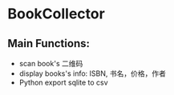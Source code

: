 BookCollector
================

Main Functions:
----------------
- scan book's 二维码
- display books's info: ISBN, 书名，价格，作者
- Python export sqlite to csv
